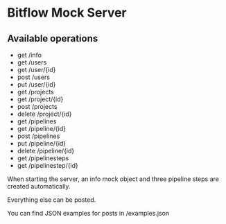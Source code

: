 # Bitflow Mock Server

## Available operations

- get /info
- get /users
- get /user/{id}
- post /users
- put /user/{id}
- get /projects
- get /project/{id}
- post /projects
- delete /project/{id}
- get /pipelines
- get /pipeline/{id}
- post /pipelines
- put /pipeline/{id}
- delete /pipeline/{id}
- get /pipelinesteps
- get /pipelinestep/{id}

When starting the server, an info mock object and three pipeline steps are created automatically.

Everything else can be posted.

You can find JSON examples for posts in /examples.json